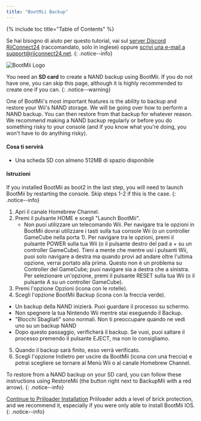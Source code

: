 ```yaml
---
title: "BootMii Backup"
---
```


{% include toc title="Table of Contents" %}

Se hai bisogno di aiuto per questo tutorial, vai sul [server Discord RiiConnect24](https://discord.gg/b4Y7jfD) (raccomandato, solo in inglese) oppure [scrivi una e-mail a support@riiconnect24.net](mailto:support@riiconnect24.net).
{: .notice--info}

![BootMii Logo](/images/bootmii.png)

You need an **SD card** to create a NAND backup using BootMii. If you do not have one, you can skip this page, although it is highly recommended to create one if you can.
{: .notice--warning}

One of BootMii's most important features is the ability to backup and restore your Wii's NAND storage. We will be going over how to perform a NAND backup. You can then restore from that backup for whatever reason. We recommend making a NAND backup regularly or before you do something risky to your console (and if you know what you're doing, you won't have to do anything risky).

#### Cosa ti servirà
* Una scheda SD con almeno 512MB di spazio disponibile

#### Istruzioni
If you installed BootMii as boot2 in the last step, you will need to launch BootMii by restarting the console. Skip steps 1-2 if this is the case.
{: .notice--info}
1. Apri il canale Homebrew Channel.
2. Premi il pulsante HOME e scegli "Launch BootMii".
   - Non puoi utilizzare un telecomando Wii. Per navigare tra le opzioni in BootMii dovrai utilizzare i tasti sulla tua console Wii (o un controller GameCube nella porta 1). Per navigare tra le opzioni, premi il pulsante POWER sulla tua Wii (o il pulsante destro del pad a + su un controller GameCube). Tieni a mente che mentre usi i pulsanti Wii, puoi solo navigare a destra ma quando provi ad andare oltre l'ultima opzione, verrai portato alla prima. Questo non è un problema su Controller del GameCube; puoi navigare sia a destra che a sinistra. Per selezionare un'opzione, premi il pulsante RESET sulla tua Wii (o il pulsante A su un controller GameCube).
3. Premi l'opzione Opzioni (icona con le rotelle).
4. Scegli l'opzione BootMii Backup (icona con la freccia verde).
- Un backup della NAND inizierà. Puoi guardare il processo su schermo.
- Non spegnere la tua Nintendo Wii mentre stai eseguendo il Backup.
- "Blocchi Sbagliati" sono normali. Non ti preoccupare quando ne vedi uno su un backup NAND
- Dopo questo passaggio, verificherà il backup. Se vuoi, puoi saltare il processo premendo il pulsante EJECT, ma non lo consigliamo.
5. Quando il backup sarà finito, esso verrà verificato.
6. Scegli l'opzione Indietro per uscire da BootMii (icona con una freccia) e potrai scegliere se tornare al Menù Wii o al canale Homebrew Channel.

To restore from a NAND backup on your SD card, you can follow these instructions using RestoreMii (the button right next to BackupMii with a red arrow).
{: .notice--info}

[Continue to Priiloader Installation](priiloader) Priiloader adds a level of brick protection, and we recommend it, especially if you were only able to install BootMii IOS.
{: .notice--info}
